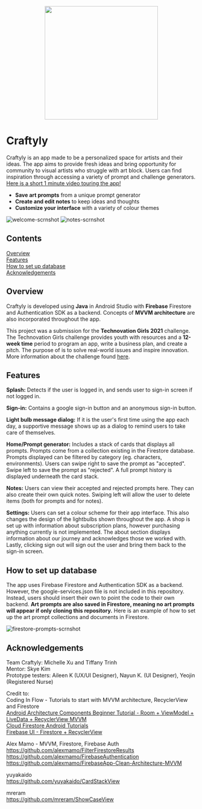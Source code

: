 <p align="center">
<img src='https://user-images.githubusercontent.com/96635277/159149311-8016f6ad-13ae-4f76-9758-62ed5c253610.png' width="300" height="300">
</p>

# Craftyly 

Craftyly is an app made to be a personalized space for artists and their ideas. The app aims to provide fresh ideas and bring opportunity for community to visual artists who struggle with art block. Users can find inspiration through accessing a variety of prompt and challenge generators. 
[Here is a short 1 minute video touring the app!](https://youtu.be/BBWoRHR6wrU)
* **Save art prompts** from a unique prompt generator
* **Create and edit notes** to keep ideas and thoughts
* **Customize your interface** with a variety of colour themes  


![welcome-scrnshot](https://user-images.githubusercontent.com/96635277/159149422-b20dbf1c-7625-46b7-8f69-9b385461267e.png) ![notes-scrnshot](https://user-images.githubusercontent.com/96635277/159149414-bb2a2c08-c7cd-445f-a5ee-d0091d133d96.png) 

## Contents
[Overview](#overview)  
[Features](#features)  
[How to set up database](#how-to-set-up-database)  
[Acknowledgements](#acknowledgements)  

## Overview
Craftyly is developed using **Java** in Android Studio with **Firebase** Firestore and Authentication SDK as a backend. Concepts of **MVVM architecture** are also incorporated throughout the app.

This project was a submission for the **Technovation Girls 2021** challenge. The Technovation Girls challenge provides youth with resources and a **12-week time** period to program an app, write a business plan, and create a pitch. The purpose of is to solve real-world issues and inspire innovation.
More information about the challenge found [here](https://technovationchallenge.org/).

## Features
**Splash:**
Detects if the user is logged in, and sends user to sign-in screen if not logged in.

**Sign-in:**
Contains a google sign-in button and an anonymous sign-in button. 

**Light bulb message dialog:**
If it is the user's first time using the app each day, a supportive message shows up
 as a dialog to remind users to take care of themselves.

**Home/Prompt generator:**
Includes a stack of cards that displays all prompts. Prompts come from a collection existing in
 the Firestore database. Prompts displayed can be filtered by category (eg. characters, environments).
  Users can swipe right to save the prompt as "accepted". Swipe left to save the prompt as "rejected". 
  A full prompt history is displayed underneath the card stack.

**Notes:**
Users can view their accepted and rejected prompts here. They can also create their own quick notes. 
Swiping left will allow the user to delete items (both for prompts and for notes).

**Settings:**
Users can set a colour scheme for their app interface. This also changes 
the design of the lightbulbs shown throughout the app.
A shop is set up with information about subscription plans, however purchasing anything 
currently is not implemented.
The about section displays information about our journey and acknowledges those we worked with.
Lastly, clicking sign out will sign out the user and bring them back to the sign-in screen.

## How to set up database
The app uses Firebase Firestore and Authentication SDK as a backend. However, the google-services.json file is not included in this repository. Instead, users should insert their own to point the code to their own backend. 
**Art prompts are also saved in Firestore, meaning no art prompts will appear if only cloning this repository.**
Here is an example of how to set up the art prompt collections and documents in Firestore. 

![firestore-prompts-scrnshot](https://user-images.githubusercontent.com/96635277/159149080-abe4c372-0edf-46fa-92a4-7a608e9f168b.png)

## Acknowledgements
Team Craftyly: Michelle Xu and Tiffany Trinh  
Mentor: Skye Kim  
Prototype testers: Aileen K (UX/UI Designer), Nayun K. (UI Designer), Yeojin (Registered Nurse)  

Credit to:  
Coding In Flow - Tutorials to start with MVVM architecture, RecyclerView and Firestore  
[Android Architecture Components Beginner Tutorial - Room + ViewModel + LiveData + RecyclerView MVVM](https://www.youtube.com/playlist?list=PLrnPJCHvNZuDihTpkRs6SpZhqgBqPU118)  
[Cloud Firestore Android Tutorials](https://www.youtube.com/watch?v=vMnCU6KKHd4&list=PLrnPJCHvNZuDrSqu-dKdDi3Q6nM-VUyxD&ab_channel=CodinginFlow)  
[Firebase UI - Firestore + RecyclerView](https://www.youtube.com/watch?v=ub6mNHWGVHw&list=PLrnPJCHvNZuAXdWxOzsN5rgG2M4uJ8bH1&ab_channel=CodinginFlow)  

Alex Mamo - MVVM, Firestore, Firebase Auth  
https://github.com/alexmamo/FilterFirestoreResults  
https://github.com/alexmamo/FirebaseAuthentication  
https://github.com/alexmamo/FirebaseApp-Clean-Architecture-MVVM  

yuyakaido  
https://github.com/yuyakaido/CardStackView  

mreram  
https://github.com/mreram/ShowCaseView  
